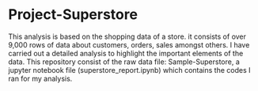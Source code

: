 # Project-Superstore
This analysis is based on the shopping data of a store. it consists of over 9,000 rows of data about customers, orders, sales amongst others. I have carried out a detailed analysis to highlight the important elements of the data.
This repository consist of the raw data file: Sample-Superstore, a jupyter notebook file (superstore_report.ipynb) which contains the codes I ran for my analysis.
